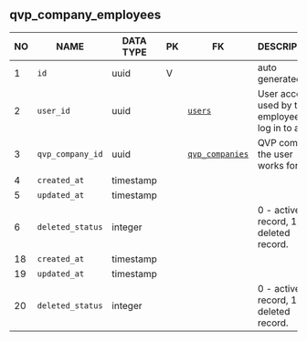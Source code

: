 qvp_company_employees
----------------------------


NO | NAME | DATA TYPE | PK | FK | DESCRIPTION            
---|------|-----------|----|----|-------------
1|`id` | uuid | V |  | auto generated
2|`user_id` | uuid |  | [`users`](users.md) | User account used by the employee to log in to app
3|`qvp_company_id` | uuid |  | [`qvp_companies`](qvp_companies.md) | QVP company the user works for
4|`created_at` | timestamp |  |  | 
5|`updated_at` | timestamp |  |  | 
6|`deleted_status` | integer |  |  | 0 - active record, 1 - deleted record.
18|`created_at` | timestamp |  |  | 
19|`updated_at` | timestamp |  |  | 
20|`deleted_status` | integer |  |  | 0 - active record, 1 - deleted record.
